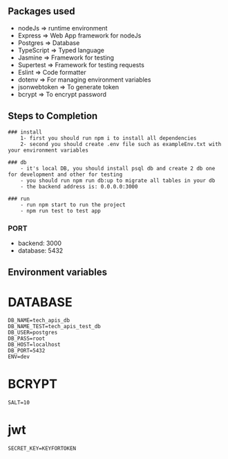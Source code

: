 ## Packages used

- nodeJs => runtime environment
- Express => Web App framework for nodeJs
- Postgres => Database
- TypeScript => Typed language
- Jasmine => Framework for testing
- Supertest => Framework for testing requests
- Eslint => Code formatter
- dotenv => For managing environment variables
- jsonwebtoken => To generate token
- bcrypt => To encrypt password

## Steps to Completion

    ### install
        1- first you should run npm i to install all dependencies
        2- second you should create .env file such as exampleEnv.txt with your environment variables

    ### db
        - it's local DB, you should install psql db and create 2 db one for development and other for testing
        - you should run npm run db:up to migrate all tables in your db
        - the backend address is: 0.0.0.0:3000

    ### run
        - run npm start to run the project
        - npm run test to test app

### PORT

- backend: 3000
- database: 5432

## Environment variables

# DATABASE

    DB_NAME=tech_apis_db
    DB_NAME_TEST=tech_apis_test_db
    DB_USER=postgres
    DB_PASS=root
    DB_HOST=localhost
    DB_PORT=5432
    ENV=dev

# BCRYPT

    SALT=10

# jwt

    SECRET_KEY=KEYFORTOKEN
